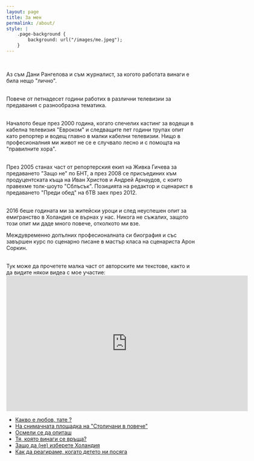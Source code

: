```yaml
---
layout: page
title: За мен
permalink: /about/
style: |
    .page-background {
        background: url("/images/me.jpeg");
    }
---
```



&nbsp;&nbsp;&nbsp;&nbsp;&nbsp;&nbsp;&nbsp;&nbsp;

Аз съм Дани Рангелова и съм журналист, за когото работата винаги е била нещо "лично".
<br>
<br>

Повече от петнадесет години работих в различни телевизии за предавания с разнообразна тематика. 
<br>
<br>

Началото беше през 2000 година, когато спечелих кастинг за водещи в кабелна телевизия "Евроком" и следващите пет години трупах опит като репортер и водещ главно в малки кабелни телевизии. Нищо в професионалния ми живот не се е случвало лесно и с помощта на "правилните хора".
<br>
<br>

През 2005 станах част от репортерския екип на Живка Гичева за предаването "Защо не" по БНТ, а през 2008 се присъединих към продуцентската къща на Иван Христов и Андрей Арнаудов, с които правехме толк-шоуто "Сблъсък".
Позицията на редактор и сценарист в предаването "Преди обед" на бТВ заех през 2012. 
<br>
<br>

2016 беше годината ми за житейски уроци и след неуспешен опит за емигранство в Холандия се върнах у нас. Никога не съжалих, защото този опит ми даде много повече, отколкото ми взе. 

Междувременно допълних професионалната си биография и със завършен курс по сценарно писане в мастър класа на сценариста Арон Соркин.


<br>
Тук може да прочетете малка част от авторските ми текстове, както и да видите някои видеа с мое участие: 

<iframe width="640" height="360" src="https://embed.btv.bg/lbin/global/embed.php?v=2110127509" frameborder="0" scrolling="no" allowtransparency="true"></iframe>

* [Какво е любов, тате ?](http://mamaninja.bg/общество/истории/item/1418-kakvo-e-lyubov,-tate)
* [На снимачната площадка на "Столичани в повече"](http://www.btv.bg/video/shows/predi-obed/videos/na-snimachnata-ploshtadka-na-stolichani-v-poveche.html)
* [Осмели се да опиташ](http://mamaninja.bg/мама/кариера/item/1505-osmeli-se-da-opitash)
* [Тя, която винаги се връща?](http://www.highviewart.com/cvetno/tya-koyato-vinagi-se-vrashta-9048.html)
* [Защо да (не) изберете Холандия](http://mamaninja.bg/общество/истории/item/1387-zashto-da-ne-izberete-holandiya)
* [Как да реагираме, когато детето ни посяга](http://www.btv.bg/video/shows/predi-obed/videos/kak-da-reagirame-kogato-deteto-ni-posjaga.html)